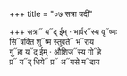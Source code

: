+++
title = "०७ सत्रा यदीं"

+++
सत्रा᳓ य᳓द् ईम् · भार्वर᳓स्य वृ᳓ष्णः  
सि᳓षक्ति शु᳓ष्म स्तुवते᳓ भ᳓राय  
गु᳓हा य᳓द् ईम् · औशिज᳓स्य गो᳓हे  
प्र᳓ य᳓द् धिये᳓ प्र᳓ अ᳓यसे म᳓दाय